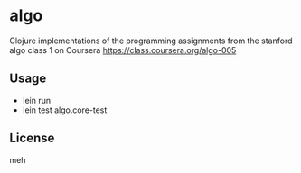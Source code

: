 # algo

Clojure implementations of the programming assignments from the stanford algo
class 1 on Coursera
https://class.coursera.org/algo-005


## Usage

- lein run
- lein test algo.core-test

## License

meh
